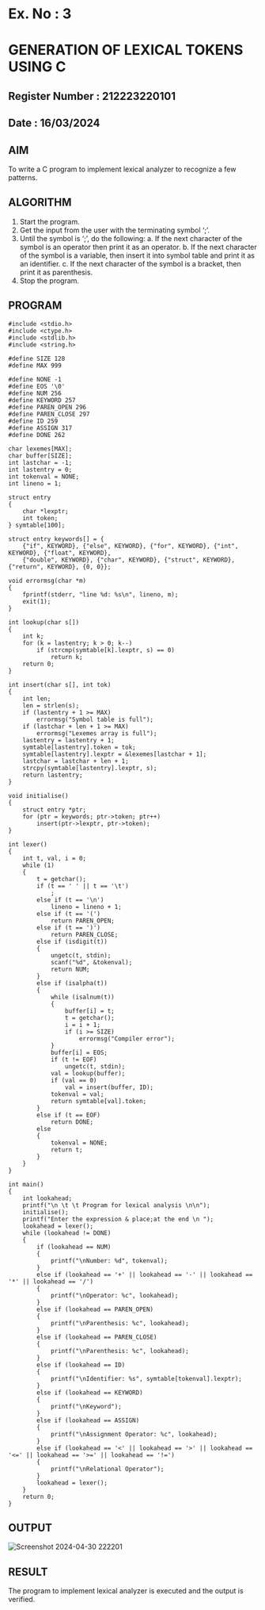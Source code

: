 # Ex. No : 3	
# GENERATION OF LEXICAL TOKENS USING C
## Register Number : 212223220101
## Date : 16/03/2024

## AIM   
To write a C program to implement lexical analyzer to recognize a few patterns.

## ALGORITHM
1)	Start the program.
2)	Get the input from the user with the terminating symbol ‘;’.
3)	Until the symbol is ‘;’, do the following:
         a.	If the next character of the symbol is an operator then print it as an operator.
         b.	If the next character of the symbol is a variable, then insert it into symbol table and print it as an identifier.
         c.	If the next character of the symbol is a bracket, then print it as parenthesis.
4)	Stop the program.


## PROGRAM
```
#include <stdio.h>
#include <ctype.h>
#include <stdlib.h>
#include <string.h>

#define SIZE 128
#define MAX 999

#define NONE -1
#define EOS '\0'
#define NUM 256
#define KEYWORD 257
#define PAREN_OPEN 296
#define PAREN_CLOSE 297
#define ID 259
#define ASSIGN 317
#define DONE 262

char lexemes[MAX];
char buffer[SIZE];
int lastchar = -1;
int lastentry = 0;
int tokenval = NONE;
int lineno = 1;

struct entry
{
    char *lexptr;
    int token;
} symtable[100];

struct entry keywords[] = {
    {"if", KEYWORD}, {"else", KEYWORD}, {"for", KEYWORD}, {"int", KEYWORD}, {"float", KEYWORD},
    {"double", KEYWORD}, {"char", KEYWORD}, {"struct", KEYWORD}, {"return", KEYWORD}, {0, 0}};

void errormsg(char *m)
{
    fprintf(stderr, "line %d: %s\n", lineno, m);
    exit(1);
}

int lookup(char s[])
{
    int k;
    for (k = lastentry; k > 0; k--)
        if (strcmp(symtable[k].lexptr, s) == 0)
            return k;
    return 0;
}

int insert(char s[], int tok)
{
    int len;
    len = strlen(s);
    if (lastentry + 1 >= MAX)
        errormsg("Symbol table is full");
    if (lastchar + len + 1 >= MAX)
        errormsg("Lexemes array is full");
    lastentry = lastentry + 1;
    symtable[lastentry].token = tok;
    symtable[lastentry].lexptr = &lexemes[lastchar + 1];
    lastchar = lastchar + len + 1;
    strcpy(symtable[lastentry].lexptr, s);
    return lastentry;
}

void initialise()
{
    struct entry *ptr;
    for (ptr = keywords; ptr->token; ptr++)
        insert(ptr->lexptr, ptr->token);
}

int lexer()
{
    int t, val, i = 0;
    while (1)
    {
        t = getchar();
        if (t == ' ' || t == '\t')
            ;
        else if (t == '\n')
            lineno = lineno + 1;
        else if (t == '(')
            return PAREN_OPEN;
        else if (t == ')')
            return PAREN_CLOSE;
        else if (isdigit(t))
        {
            ungetc(t, stdin);
            scanf("%d", &tokenval);
            return NUM;
        }
        else if (isalpha(t))
        {
            while (isalnum(t))
            {
                buffer[i] = t;
                t = getchar();
                i = i + 1;
                if (i >= SIZE)
                    errormsg("Compiler error");
            }
            buffer[i] = EOS;
            if (t != EOF)
                ungetc(t, stdin);
            val = lookup(buffer);
            if (val == 0)
                val = insert(buffer, ID);
            tokenval = val;
            return symtable[val].token;
        }
        else if (t == EOF)
            return DONE;
        else
        {
            tokenval = NONE;
            return t;
        }
    }
}

int main()
{
    int lookahead;
    printf("\n \t \t Program for lexical analysis \n\n");
    initialise();
    printf("Enter the expression & place;at the end \n ");
    lookahead = lexer();
    while (lookahead != DONE)
    {
        if (lookahead == NUM)
        {
            printf("\nNumber: %d", tokenval);
        }
        else if (lookahead == '+' || lookahead == '-' || lookahead == '*' || lookahead == '/')
        {
            printf("\nOperator: %c", lookahead);
        }
        else if (lookahead == PAREN_OPEN)
        {
            printf("\nParenthesis: %c", lookahead);
        }
        else if (lookahead == PAREN_CLOSE)
        {
            printf("\nParenthesis: %c", lookahead);
        }
        else if (lookahead == ID)
        {
            printf("\nIdentifier: %s", symtable[tokenval].lexptr);
        }
        else if (lookahead == KEYWORD)
        {
            printf("\nKeyword");
        }
        else if (lookahead == ASSIGN)
        {
            printf("\nAssignment Operator: %c", lookahead);
        }
        else if (lookahead == '<' || lookahead == '>' || lookahead == '<=' || lookahead == '>=' || lookahead == '!=')
        {
            printf("\nRelational Operator");
        }
        lookahead = lexer();
    }
    return 0;
}

```

## OUTPUT 
![Screenshot 2024-04-30 222201](https://github.com/ZafreenJagir/19CS409-Compiler-Design-Lab/assets/144870573/7f179779-2016-4dcc-bd9b-990fa2afe451)
## RESULT
The program to implement lexical analyzer is executed and the output is verified.
